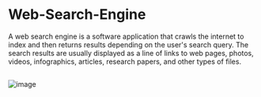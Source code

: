 # Web-Search-Engine
A web search engine is a software application that crawls the internet to index and then returns results depending on the user's search query. The search results are usually displayed as a line of links to web pages, photos, videos, infographics, articles, research papers, and other types of files.


##
![image](https://github.com/Umer-Mahmood-Khan/Web-Search-Engine/assets/134300979/3a7fb0b2-8c37-4ebc-8f12-f2b39f9212af)


